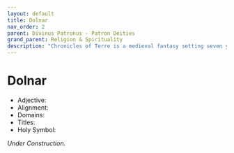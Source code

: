 ```yaml
---
layout: default
title: Dolnar
nav_order: 2
parent: Divinus Patronus - Patron Deities
grand_parent: Religion & Spirituality
description: "Chronicles of Terre is a medieval fantasy setting seven years in the writing, currently for dungeons & dragons 5th edition."
---
```


# Dolnar

- Adjective: 
- Alignment: 
- Domains: 
- Titles: 
- Holy Symbol: 

*Under Construction.*